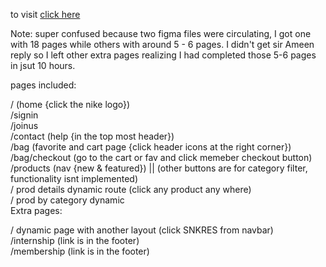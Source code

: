 to visit <a href="https://uiux-hackathon-pink.vercel.app/">click here</a>

Note: super confused because two figma files were circulating, I got one with 18 pages while others with around 5 - 6 pages. I didn't get sir Ameen reply so I left other extra pages realizing I had completed those 5-6 pages in jsut 10 hours.

pages included:

/ (home {click the nike logo})<br/> 
/signin<br/>
/joinus<br/>
/contact (help {in the top most header})<br/>
/bag (favorite and cart page {click header icons at the right corner})<br/>
/bag/checkout (go to the cart or fav and click memeber checkout button)<br/>
/products (nav {new & featured}) || (other buttons are for category filter, functionality isnt implemented)<br/>
/ prod details dynamic route (click any product any where) <br/>
/ prod by category dynamic
<br/>
Extra pages:<br/>

/ dynamic page with another layout (click SNKRES from navbar)<br/>
/internship (link is in the footer)<br/>
/membership (link is in the footer)<br/>

